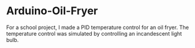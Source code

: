 # Arduino-Oil-Fryer

For a school project, I made a PID temperature control for an oil fryer. The temperature control was simulated by controlling an incandescent light bulb.
